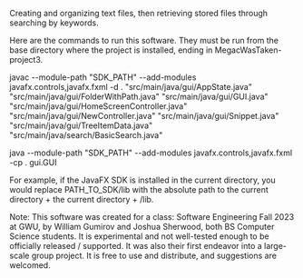 Creating and organizing text files, then retrieving stored files through searching by keywords. 

Here are the commands to run this software. They must be run from the base directory where the project is installed, ending in MegacWasTaken-project3.

javac --module-path "SDK_PATH" --add-modules javafx.controls,javafx.fxml -d . "src/main/java/gui/AppState.java" "src/main/java/gui/FolderWithPath.java" "src/main/java/gui/GUI.java" "src/main/java/gui/HomeScreenController.java" "src/main/java/gui/NewController.java" "src/main/java/gui/Snippet.java" "src/main/java/gui/TreeItemData.java" "src/main/java/search/BasicSearch.java"

java --module-path "SDK_PATH" --add-modules javafx.controls,javafx.fxml -cp . gui.GUI

For example, if the JavaFX SDK is installed in the current directory, you would replace PATH_TO_SDK/lib with the absolute path to the current directory + the current directory + /lib.

Note: This software was created for a class: Software Engineering Fall 2023 at GWU, by William Gumirov and Joshua Sherwood, both BS Computer Science students. It is experimental and not well-tested enough to be officially released / supported. It was also their first endeavor into a large-scale group project. It is free to use and distribute, and suggestions are welcomed.
